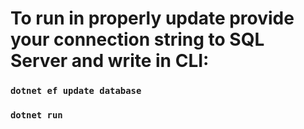 # To run in properly update provide your connection string to SQL Server and write in CLI:
### `dotnet ef update database`
### `dotnet run`
